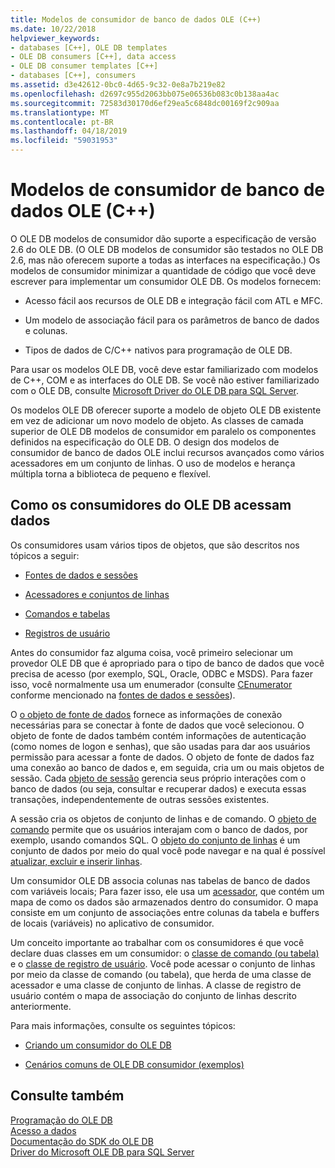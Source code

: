 ```yaml
---
title: Modelos de consumidor de banco de dados OLE (C++)
ms.date: 10/22/2018
helpviewer_keywords:
- databases [C++], OLE DB templates
- OLE DB consumers [C++], data access
- OLE DB consumer templates [C++]
- databases [C++], consumers
ms.assetid: d3e42612-0bc0-4d65-9c32-0e8a7b219e82
ms.openlocfilehash: d2697c955d2063bb075e06536b083c0b138aa4ac
ms.sourcegitcommit: 72583d30170d6ef29ea5c6848dc00169f2c909aa
ms.translationtype: MT
ms.contentlocale: pt-BR
ms.lasthandoff: 04/18/2019
ms.locfileid: "59031953"
---
```

# <a name="ole-db-consumer-templates-c"></a>Modelos de consumidor de banco de dados OLE (C++)

O OLE DB modelos de consumidor dão suporte a especificação de versão 2.6 do OLE DB. (O OLE DB modelos de consumidor são testados no OLE DB 2.6, mas não oferecem suporte a todas as interfaces na especificação.) Os modelos de consumidor minimizar a quantidade de código que você deve escrever para implementar um consumidor OLE DB. Os modelos fornecem:

- Acesso fácil aos recursos de OLE DB e integração fácil com ATL e MFC.

- Um modelo de associação fácil para os parâmetros de banco de dados e colunas.

- Tipos de dados de C/C++ nativos para programação de OLE DB.

Para usar os modelos OLE DB, você deve estar familiarizado com modelos de C++, COM e as interfaces do OLE DB. Se você não estiver familiarizado com o OLE DB, consulte [Microsoft Driver do OLE DB para SQL Server](/sql/connect/oledb/oledb-driver-for-sql-server).

Os modelos OLE DB oferecer suporte a modelo de objeto OLE DB existente em vez de adicionar um novo modelo de objeto. As classes de camada superior de OLE DB modelos de consumidor em paralelo os componentes definidos na especificação do OLE DB. O design dos modelos de consumidor de banco de dados OLE inclui recursos avançados como vários acessadores em um conjunto de linhas. O uso de modelos e herança múltipla torna a biblioteca de pequeno e flexível.

## <a name="how-ole-db-consumers-access-data"></a>Como os consumidores do OLE DB acessam dados

Os consumidores usam vários tipos de objetos, que são descritos nos tópicos a seguir:

- [Fontes de dados e sessões](../../data/oledb/data-sources-and-sessions.md)

- [Acessadores e conjuntos de linhas](../../data/oledb/accessors-and-rowsets.md)

- [Comandos e tabelas](../../data/oledb/commands-and-tables.md)

- [Registros de usuário](../../data/oledb/user-records.md)

Antes do consumidor faz alguma coisa, você primeiro selecionar um provedor OLE DB que é apropriado para o tipo de banco de dados que você precisa de acesso (por exemplo, SQL, Oracle, ODBC e MSDS). Para fazer isso, você normalmente usa um enumerador (consulte [CEnumerator](../../data/oledb/cenumerator-class.md) conforme mencionado na [fontes de dados e sessões](../../data/oledb/data-sources-and-sessions.md)).

O [o objeto de fonte de dados](../../data/oledb/data-sources-and-sessions.md) fornece as informações de conexão necessárias para se conectar à fonte de dados que você selecionou. O objeto de fonte de dados também contém informações de autenticação (como nomes de logon e senhas), que são usadas para dar aos usuários permissão para acessar a fonte de dados. O objeto de fonte de dados faz uma conexão ao banco de dados e, em seguida, cria um ou mais objetos de sessão. Cada [objeto de sessão](../../data/oledb/data-sources-and-sessions.md) gerencia seus próprio interações com o banco de dados (ou seja, consultar e recuperar dados) e executa essas transações, independentemente de outras sessões existentes.

A sessão cria os objetos de conjunto de linhas e de comando. O [objeto de comando](../../data/oledb/commands-and-tables.md) permite que os usuários interajam com o banco de dados, por exemplo, usando comandos SQL. O [objeto do conjunto de linhas](../../data/oledb/accessors-and-rowsets.md) é um conjunto de dados por meio do qual você pode navegar e na qual é possível [atualizar, excluir e inserir linhas](../../data/oledb/updating-rowsets.md).

Um consumidor OLE DB associa colunas nas tabelas de banco de dados com variáveis locais; Para fazer isso, ele usa um [acessador](../../data/oledb/accessors-and-rowsets.md), que contém um mapa de como os dados são armazenados dentro do consumidor. O mapa consiste em um conjunto de associações entre colunas da tabela e buffers de locais (variáveis) no aplicativo de consumidor.

Um conceito importante ao trabalhar com os consumidores é que você declare duas classes em um consumidor: o [classe de comando (ou tabela)](../../data/oledb/commands-and-tables.md) e o [classe de registro de usuário](../../data/oledb/user-records.md). Você pode acessar o conjunto de linhas por meio da classe de comando (ou tabela), que herda de uma classe de acessador e uma classe de conjunto de linhas. A classe de registro de usuário contém o mapa de associação do conjunto de linhas descrito anteriormente.

Para mais informações, consulte os seguintes tópicos:

- [Criando um consumidor do OLE DB](../../data/oledb/creating-an-ole-db-consumer.md)

- [Cenários comuns de OLE DB consumidor (exemplos)](../../data/oledb/working-with-ole-db-consumer-templates.md)

## <a name="see-also"></a>Consulte também

[Programação do OLE DB](../../data/oledb/ole-db-programming.md)<br/>
[Acesso a dados](../data-access-in-cpp.md)<br/>
[Documentação do SDK do OLE DB](/previous-versions/windows/desktop/ms722784(v=vs.85))<br/>
[Driver do Microsoft OLE DB para SQL Server](/sql/connect/oledb/oledb-driver-for-sql-server)
